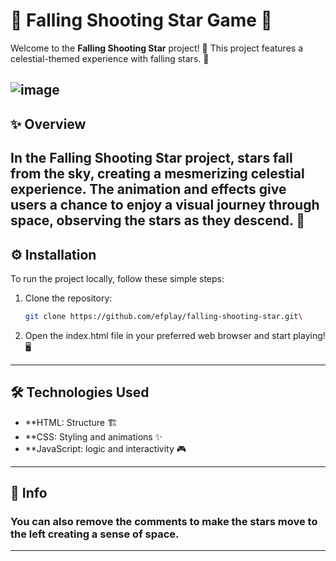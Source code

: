 # 🌟 Falling Shooting Star Game 🌟

Welcome to the **Falling Shooting Star** project! 🚀  This project features a celestial-themed experience with falling stars. 🌟 

![image](https://github.com/user-attachments/assets/a7dd915f-5b33-40cf-bdb7-d2ea5865b56a)
---
## ✨ Overview

In the **Falling Shooting Star** project, stars fall from the sky, creating a mesmerizing celestial experience. The animation and effects give users a chance to enjoy a visual journey through space, observing the stars as they descend. 🌟
---
## ⚙️ Installation

To run the project locally, follow these simple steps:

1. Clone the repository:
   ```bash
   git clone https://github.com/efplay/falling-shooting-star.git\
2. Open the index.html file in your preferred web browser and start playing! 🖥️
---

## 🛠️ Technologies Used
- **HTML: Structure 🏗️
- **CSS: Styling and animations ✨
- **JavaScript: logic and interactivity 🎮

---
## 📩 Info
### You can also remove the comments to make the stars move to the left creating a sense of space.

---
